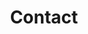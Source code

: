 ---
title: "Contact"
description : "How to get in touch with us"

office:
  title : "Contact us!"
  mobile : "+39 380 344 6308"
  email : "lorenzopierella2323@gmail.com"
  location : "Moie di Maiolati Spontini (AN), Italy"
  content : "Do not hesitate to reach us in order to order, receive or collect our products. Futher questions for us? Drop us a line! We're here for you."

# opennig hour
opennig_hour:
  title : "Come to meet us!"
  day_time:
    - "No events in our calendar."
draft: false
---